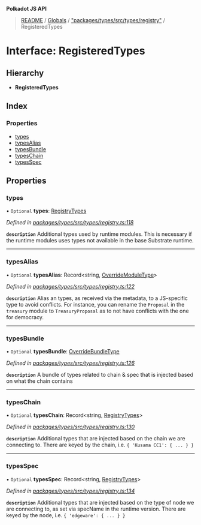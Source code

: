 **Polkadot JS API**

> [README](../README.md) / [Globals](../globals.md) / ["packages/types/src/types/registry"](../modules/_packages_types_src_types_registry_.md) / RegisteredTypes

# Interface: RegisteredTypes

## Hierarchy

* **RegisteredTypes**

## Index

### Properties

* [types](_packages_types_src_types_registry_.registeredtypes.md#types)
* [typesAlias](_packages_types_src_types_registry_.registeredtypes.md#typesalias)
* [typesBundle](_packages_types_src_types_registry_.registeredtypes.md#typesbundle)
* [typesChain](_packages_types_src_types_registry_.registeredtypes.md#typeschain)
* [typesSpec](_packages_types_src_types_registry_.registeredtypes.md#typesspec)

## Properties

### types

• `Optional` **types**: [RegistryTypes](../modules/_packages_types_src_types_registry_.md#registrytypes)

*Defined in [packages/types/src/types/registry.ts:118](https://github.com/polkadot-js/api/blob/9d548f787/packages/types/src/types/registry.ts#L118)*

**`description`** Additional types used by runtime modules. This is necessary if the runtime modules
uses types not available in the base Substrate runtime.

___

### typesAlias

• `Optional` **typesAlias**: Record\<string, [OverrideModuleType](../modules/_packages_types_src_types_registry_.md#overridemoduletype)>

*Defined in [packages/types/src/types/registry.ts:122](https://github.com/polkadot-js/api/blob/9d548f787/packages/types/src/types/registry.ts#L122)*

**`description`** Alias an types, as received via the metadata, to a JS-specific type to avoid conflicts. For instance, you can rename the `Proposal` in the `treasury` module to `TreasuryProposal` as to not have conflicts with the one for democracy.

___

### typesBundle

• `Optional` **typesBundle**: [OverrideBundleType](_packages_types_src_types_registry_.overridebundletype.md)

*Defined in [packages/types/src/types/registry.ts:126](https://github.com/polkadot-js/api/blob/9d548f787/packages/types/src/types/registry.ts#L126)*

**`description`** A bundle of types related to chain & spec that is injected based on what the chain contains

___

### typesChain

• `Optional` **typesChain**: Record\<string, [RegistryTypes](../modules/_packages_types_src_types_registry_.md#registrytypes)>

*Defined in [packages/types/src/types/registry.ts:130](https://github.com/polkadot-js/api/blob/9d548f787/packages/types/src/types/registry.ts#L130)*

**`description`** Additional types that are injected based on the chain we are connecting to. There are keyed by the chain, i.e. `{ 'Kusama CC1': { ... } }`

___

### typesSpec

• `Optional` **typesSpec**: Record\<string, [RegistryTypes](../modules/_packages_types_src_types_registry_.md#registrytypes)>

*Defined in [packages/types/src/types/registry.ts:134](https://github.com/polkadot-js/api/blob/9d548f787/packages/types/src/types/registry.ts#L134)*

**`description`** Additional types that are injected based on the type of node we are connecting to, as set via specName in the runtime version. There are keyed by the node, i.e. `{ 'edgeware': { ... } }`
